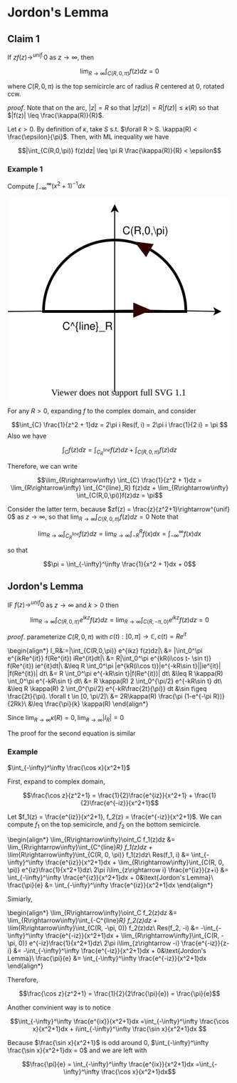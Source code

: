# Jordon's Lemma

## Claim 1
If $zf(z)\rightarrow^{unif.} 0$ as $z\rightarrow\infty$, then 

$$\lim_{R\rightarrow\infty} \int_{C(R,0,\pi)} f(z)dz = 0$$

where $C(R,0,\pi)$ is the top semicircle arc of radius $R$ centered at $0$, rotated ccw. 

_proof_. Note that on the arc, $|z| = R$ so that $|zf(z)| = R |f(z)| \leq \kappa(R)$ so that 
$|f(z)| \leq \frac{\kappa(R)}{R}$. 

Let $\epsilon > 0$. By definition of $\kappa$, take $S$ s.t. $\forall R > S. \kappa(R) < \frac{\epsilon}{\pi}$. Then, with ML inequality we have

$$|\int_{C(R,0,\pi)} f(z)dz| \leq \pi R \frac{\kappa(R)}{R} < \epsilon$$

### Example 1
Compute $\int_{-\infty}^{\infty} (x^2 + 1)^{-1}dx$

![](assets/jordon.svg)

For any $R > 0$, expanding $f$ to the complex domain, and consider 

$$\int_{C} \frac{1}{z^2 + 1}dz = 2\pi i Res(f, i) = 2\pi i \frac{1}{2 i} = \pi $$
Also we have 

$$\int_{C} f(z)dz = \int_{C^{line}_R} f(z)dz + \int_{C(R,0,\pi)}f(z)dz$$

Therefore, we can write

$$\lim_{R\rightarrow\infty} \int_{C} \frac{1}{z^2 + 1}dz = \lim_{R\rightarrow\infty} \int_{C^{line}_R} f(z)dz + \lim_{R\rightarrow\infty} \int_{C(R,0,\pi)}f(z)dz = \pi$$

Consider the latter term, because $zf(z) = \frac{z}{z^2+1}\rightarrow^{unif} 0$ as $z\rightarrow\infty$, so that $\lim_{R\rightarrow\infty} \int_{C(R,0,\pi)}f(z)dz = 0$
Note that 

$$\lim_{R\rightarrow\infty} \int_{C^{line}_R} f(z)dz = \lim_{R\rightarrow\infty} \int_{-R}^R f(x)dx = \int_{-\infty}^\infty f(x)dx$$

so that 

$$\pi = \int_{-\infty}^\infty \frac{1}{x^2 + 1}dx + 0$$


## Jordon's Lemma

IF $f(z)\rightarrow^{unif} 0$ as $z\rightarrow \infty$ and $k > 0$ then 

$$\lim_{R\rightarrow\infty} \int_{C(R, 0, \pi) } e^{ikz}f(z)dz = \lim_{R\rightarrow\infty} \int_{C(R, -\pi, 0) }e^{ikz}f(z)dz = 0$$

_proof_. parameterize $C(R,0,\pi)$ with $c(t):[0,\pi] \rightarrow \mathbb C, c(t)= Re^{it}$

\begin{align*}
I_R&:=|\int_{C(R,0,\pi)} e^{ikz} f(z)dz|\\
 &= |\int_0^\pi e^{ikRe^{it}} f(Re^{it}) iRe^{it}dt|\\
&= R|\int_0^\pi e^{kR(i\cos t- \sin t)} f(Re^{it}) ie^{it}dt|\\
&\leq R \int_0^\pi |e^{kR(i\cos t)}|e^{-kR\sin t}||ie^{it}| |f(Re^{it})| dt\\
&= R \int_0^\pi e^{-kR\sin t}|f(Re^{it})| dt\\
&\leq   R \kappa(R) \int_0^\pi e^{-kR\sin t}  dt\\
&= R \kappa(R) 2 \int_0^{\pi/2} e^{-kR\sin t}  dt\\
&\leq R \kappa(R) 2 \int_0^{\pi/2} e^{-kR\frac{2t}{\pi}}  dt &\sin t\geq \frac{2t}{\pi}. \forall t \in [0, \pi/2]\\
&= 2R\kappa(R) \frac{\pi (1-e^{-\pi R})}{2Rk}\\
&\leq \frac{\pi}{k} \kappa(R)
\end{align*}

Since $\lim_{R\rightarrow\infty} \kappa(R) = 0, \lim_{R\rightarrow\infty} |I_R|  = 0$

The proof for the second equation is similar

### Example

$\int_{-\infty}^\infty \frac{\cos x}{x^2+1}$

First, expand to complex domain, 

$$\frac{\cos z}{z^2+1} = \frac{1}{2}\frac{e^{iz}}{x^2+1} + \frac{1}{2}\frac{e^{-iz}}{x^2+1}$$

Let $f_1(z) = \frac{e^{iz}}{x^2+1}, f_2(z) = \frac{e^{-iz}}{x^2+1}$. We can compute $f_1$ on the top semicircle, and $f_2$ on the bottom semicircle. 

\begin{align*}
\lim_{R\rightarrow\infty}\oint_C f_1(z)dz &= \lim_{R\rightarrow\infty}\int_{C^{line}_R} f_1(z)dz + \lim_{R\rightarrow\infty}\int_{C(R, 0, \pi)} f_1(z)dz\\
Res(f_1, i) &= \int_{-\infty}^\infty \frac{e^{iz}}{x^2+1}dx + \lim_{R\rightarrow\infty}\int_{C(R, 0, \pi)} e^{iz}\frac{1}{x^2+1}dz\\
2\pi i\lim_{z\rightarrow i} \frac{e^{iz}}{z+i} &= \int_{-\infty}^\infty \frac{e^{iz}}{x^2+1}dx + 0&\text{Jordon's Lemma}\\
\frac{\pi}{e} &=  \int_{-\infty}^\infty \frac{e^{iz}}{x^2+1}dx
\end{align*}

Simiarly,

\begin{align*}
\lim_{R\rightarrow\infty}\oint_C f_2(z)dz &= \lim_{R\rightarrow\infty}\int_{-C^{line}_R} f_2(z)dz + \lim_{R\rightarrow\infty}\int_{C(R, -\pi, 0)} f_2(z)dz\\
Res(f_2, -i) &= -\int_{-\infty}^\infty \frac{e^{-iz}}{x^2+1}dx + \lim_{R\rightarrow\infty}\int_{C(R, -\pi, 0)} e^{-iz}\frac{1}{x^2+1}dz\\
2\pi i\lim_{z\rightarrow -i} \frac{e^{-iz}}{z-i} &= -\int_{-\infty}^\infty \frac{e^{-iz}}{x^2+1}dx + 0&\text{Jordon's Lemma}\\
\frac{\pi}{e} &=  \int_{-\infty}^\infty \frac{e^{-iz}}{x^2+1}dx
\end{align*}

Therefore, 

$$\frac{\cos z}{z^2+1} = \frac{1}{2}(2\frac{\pi}{e}) = \frac{\pi}{e}$$

Another convinient way is to notice 

$$\int_{-\infty}^\infty \frac{e^{ix}}{x^2+1}dx =\int_{-\infty}^\infty \frac{\cos x}{x^2+1}dx + i\int_{-\infty}^\infty \frac{\sin x}{x^2+1}dx $$

Because $\frac{\sin x}{x^2+1}$ is odd around 0, $\int_{-\infty}^\infty \frac{\sin x}{x^2+1}dx = 0$ and we are left with 

$$\frac{\pi}{e} = \int_{-\infty}^\infty \frac{e^{ix}}{x^2+1}dx =\int_{-\infty}^\infty \frac{\cos x}{x^2+1}dx$$
